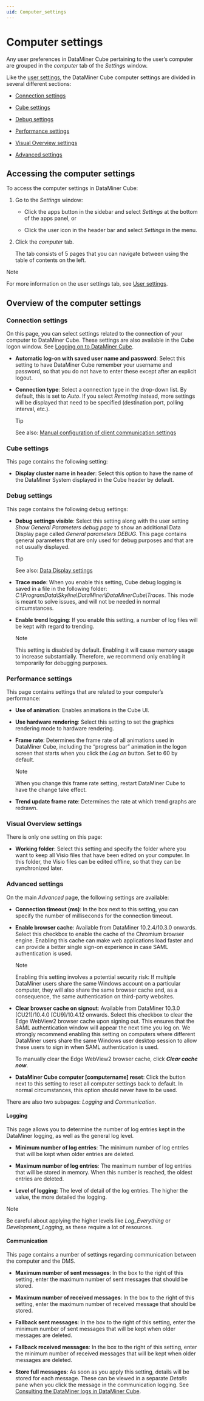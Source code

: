 ```yaml
---
uid: Computer_settings
---
```


# Computer settings

Any user preferences in DataMiner Cube pertaining to the user’s computer are grouped in the *computer* tab of the *Settings* window.

Like the [user settings](xref:User_settings), the DataMiner Cube computer settings are divided in several different sections:

- [Connection settings](#connection-settings)

- [Cube settings](#cube-settings)

- [Debug settings](#debug-settings)

- [Performance settings](#performance-settings)

- [Visual Overview settings](#visual-overview-settings)

- [Advanced settings](#advanced-settings)

## Accessing the computer settings

To access the computer settings in DataMiner Cube:

1. Go to the *Settings* window:

   - Click the apps button in the sidebar and select *Settings* at the bottom of the apps panel, or

   - Click the user icon in the header bar and select *Settings* in the menu.

1. Click the *computer* tab.

   The tab consists of 5 pages that you can navigate between using the table of contents on the left.

> [!NOTE]
> For more information on the user settings tab, see [User settings](xref:User_settings).

## Overview of the computer settings

### Connection settings

On this page, you can select settings related to the connection of your computer to DataMiner Cube. These settings are also available in the Cube logon window. See [Logging on to DataMiner Cube](xref:Logging_on_to_DataMiner_Cube).

- **Automatic log-on with saved user name and password**: Select this setting to have DataMiner Cube remember your username and password, so that you do not have to enter these except after an explicit logout.

- **Connection type**: Select a connection type in the drop-down list. By default, this is set to *Auto*. If you select *Remoting* instead, more settings will be displayed that need to be specified (destination port, polling interval, etc.).

  > [!TIP]
  > See also: [Manual configuration of client communication settings](xref:DMA_configuration_related_to_client_applications#manual-configuration-of-client-communication-settings)

### Cube settings

This page contains the following setting:

- **Display cluster name in header**: Select this option to have the name of the DataMiner System displayed in the Cube header by default.

### Debug settings

This page contains the following debug settings:

- **Debug settings visible**: Select this setting along with the user setting *Show General Parameters debug page* to show an additional Data Display page called *General parameters DEBUG*. This page contains general parameters that are only used for debug purposes and that are not usually displayed.

  > [!TIP]
  > See also: [Data Display settings](xref:User_settings#data-display-settings)

- **Trace mode**: When you enable this setting, Cube debug logging is saved in a file in the following folder: *C:\\ProgramData\\Skyline\\DataMiner\\DataMinerCube\\Traces*. This mode is meant to solve issues, and will not be needed in normal circumstances.

- **Enable trend logging**: If you enable this setting, a number of log files will be kept with regard to trending.

  > [!NOTE]
  > This setting is disabled by default. Enabling it will cause memory usage to increase substantially. Therefore, we recommend only enabling it temporarily for debugging purposes.

### Performance settings

This page contains settings that are related to your computer’s performance:

- **Use of animation**: Enables animations in the Cube UI.

- **Use hardware rendering**: Select this setting to set the graphics rendering mode to hardware rendering.

- **Frame rate**: Determines the frame rate of all animations used in DataMiner Cube, including the “progress bar” animation in the logon screen that starts when you click the *Log on* button. Set to 60 by default.

  > [!NOTE]
  > When you change this frame rate setting, restart DataMiner Cube to have the change take effect.

- **Trend update frame rate**: Determines the rate at which trend graphs are redrawn.

### Visual Overview settings

There is only one setting on this page:

- **Working folder**: Select this setting and specify the folder where you want to keep all Visio files that have been edited on your computer. In this folder, the Visio files can be edited offline, so that they can be synchronized later.

### Advanced settings

On the main *Advanced* page, the following settings are available:

- **Connection timeout (ms)**: In the box next to this setting, you can specify the number of milliseconds for the connection timeout.

- **Enable browser cache**: Available from DataMiner 10.2.4/10.3.0 onwards. Select this checkbox to enable the cache of the Chromium browser engine. Enabling this cache can make web applications load faster and can provide a better single sign-on experience in case SAML authentication is used.

  > [!NOTE]
  > Enabling this setting involves a potential security risk: If multiple DataMiner users share the same Windows account on a particular computer, they will also share the same browser cache and, as a consequence, the same authentication on third-party websites.

- **Clear browser cache on signout**: Available from DataMiner 10.3.0 [CU21]/10.4.0 [CU9]/10.4.12 onwards<!--RN 41026-->.  Select this checkbox to clear the Edge WebView2 browser cache upon signing out. This ensures that the SAML authentication window will appear the next time you log on. We strongly recommend enabling this setting on computers where different DataMiner users share the same Windows user desktop session to allow these users to sign in when SAML authentication is used.

  To manually clear the Edge WebView2 browser cache, click ***Clear cache now***.

- **DataMiner Cube computer \[computername\] reset**: Click the button next to this setting to reset all computer settings back to default. In normal circumstances, this option should never have to be used.

There are also two subpages: *Logging* and *Communication*.

#### Logging

This page allows you to determine the number of log entries kept in the DataMiner logging, as well as the general log level.

- **Minimum number of log entries**: The minimum number of log entries that will be kept when older entries are deleted.

- **Maximum number of log entries**: The maximum number of log entries that will be stored in memory. When this number is reached, the oldest entries are deleted.

- **Level of logging**: The level of detail of the log entries. The higher the value, the more detailed the logging.

> [!NOTE]
> Be careful about applying the higher levels like *Log_Everything* or *Development_Logging*, as these require a lot of resources.

#### Communication

This page contains a number of settings regarding communication between the computer and the DMS.

- **Maximum number of sent messages**: In the box to the right of this setting, enter the maximum number of sent messages that should be stored.

- **Maximum number of received messages**: In the box to the right of this setting, enter the maximum number of received message that should be stored.

- **Fallback sent messages**: In the box to the right of this setting, enter the minimum number of sent messages that will be kept when older messages are deleted.

- **Fallback received messages**: In the box to the right of this setting, enter the minimum number of received messages that will be kept when older messages are deleted.

- **Store full messages**: As soon as you apply this setting, details will be stored for each message. These can be viewed in a separate *Details* pane when you click the message in the communication logging. See [Consulting the DataMiner logs in DataMiner Cube](xref:Consulting_the_DataMiner_logs_in_DataMiner_Cube).
